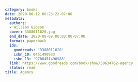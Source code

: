 ```yaml
---
category: books
date: 2020-06-12 06:23:22-07:00
metadata:
  authors:
  - William Gibson
  cover: 3388011020.jpg
  end_date: 2020-08-09 00:00:00-07:00
  format: paperback
  ids:
    goodreads: '3388011020'
    isbn_10: 0451490983
    isbn_13: '9780451490988'
  link: https://www.goodreads.com/book/show/50634762-agency
  status: read
title: Agency
---
```

